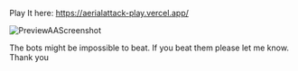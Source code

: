 Play It here:
https://aerialattack-play.vercel.app/

![PreviewAAScreenshot](https://user-images.githubusercontent.com/59585655/147854715-8751578c-7a5a-4305-9a29-a0ff185f3e39.jpg)

The bots might be impossible to beat. If you beat them please let me know. Thank you
